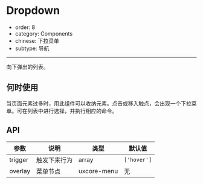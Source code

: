 Dropdown
========

-	order: 8
-	category: Components
-	chinese: 下拉菜单
-	subtype: 导航

---

向下弹出的列表。

何时使用
--------

当页面元素过多时，用此组件可以收纳元素。点击或移入触点，会出现一个下拉菜单。可在列表中进行选择，并执行相应的命令。

API
---

| 参数    | 说明         | 类型        | 默认值      |
|---------|--------------|-------------|-------------|
| trigger | 触发下来行为 | array       | `['hover']` |
| overlay | 菜单节点     | uxcore-menu | 无          |
